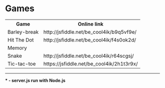 # Games
<table>
  <tr>
    <th>Game</th>
    <th>Online link</th>
  </tr>
	<tr>
		<td>Barley-break</td>
		<td>http://jsfiddle.net/be_cool4ik/b9q5vf9e/</td>
	</tr>
	<tr>
		<td>Hit The Dot</td>
		<td>http://jsfiddle.net/be_cool4ik/f4s0ok2d/</td>
	</tr>
	<tr>
		<td>Memory</td>
		<td></td>
	</tr>
	<tr>
		<td>Snake</td>
		<td>http://jsfiddle.net/be_cool4ik/r64scgsj/</td>
	</tr>
	<tr>
		<td>Tic-tac-toe</td>
		<td>https://jsfiddle.net/be_cool4ik/2h1t3r9x/</td>
	</tr>
</table>
<hr>

<b>* - server.js run with Node.js</b>
